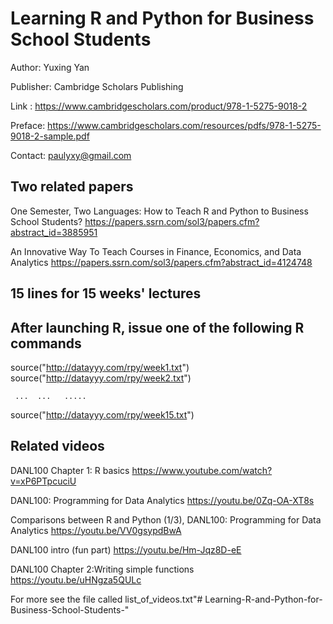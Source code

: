 # Learning R and Python for Business School Students
   Author: Yuxing Yan
   
   Publisher: Cambridge Scholars Publishing
   
   Link :   https://www.cambridgescholars.com/product/978-1-5275-9018-2
   
   Preface: https://www.cambridgescholars.com/resources/pdfs/978-1-5275-9018-2-sample.pdf
   
   Contact: paulyxy@gmail.com

## Two related papers 
   One Semester, Two Languages: How to Teach R and Python to Business School Students?
       https://papers.ssrn.com/sol3/papers.cfm?abstract_id=3885951

   An Innovative Way To Teach Courses in Finance, Economics, and Data Analytics
       https://papers.ssrn.com/sol3/papers.cfm?abstract_id=4124748

## 15 lines for 15 weeks' lectures
##   After launching R, issue one of the following R commands

 source("http://datayyy.com/rpy/week1.txt")
 source("http://datayyy.com/rpy/week2.txt")

     ...  ...   .....
 source("http://datayyy.com/rpy/week15.txt")

## Related videos 

 DANL100 Chapter 1: R basics
    https://www.youtube.com/watch?v=xP6PTpcuciU

 DANL100: Programming for Data Analytics
    https://youtu.be/0Zq-OA-XT8s

 Comparisons between R and Python (1/3),
  DANL100: Programming for Data Analytics
    https://youtu.be/VV0gsypdBwA

 DANL100 intro (fun part)
    https://youtu.be/Hm-Jqz8D-eE

 DANL100 Chapter 2:Writing simple functions 
     https://youtu.be/uHNgza5QULc

  For more see the file called list_of_videos.txt"# Learning-R-and-Python-for-Business-School-Students-" 

